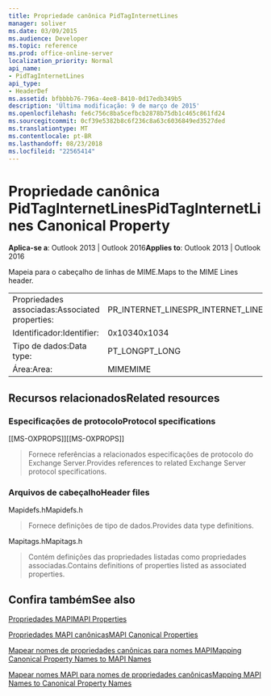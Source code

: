 ```yaml
---
title: Propriedade canônica PidTagInternetLines
manager: soliver
ms.date: 03/09/2015
ms.audience: Developer
ms.topic: reference
ms.prod: office-online-server
localization_priority: Normal
api_name:
- PidTagInternetLines
api_type:
- HeaderDef
ms.assetid: bfbbbb76-796a-4ee8-8410-0d17edb349b5
description: 'Última modificação: 9 de março de 2015'
ms.openlocfilehash: fe6c756c8ba5cefbcb2878b75db1c465c861fd24
ms.sourcegitcommit: 0cf39e5382b8c6f236c8a63c6036849ed3527ded
ms.translationtype: MT
ms.contentlocale: pt-BR
ms.lasthandoff: 08/23/2018
ms.locfileid: "22565414"
---
```

# <a name="pidtaginternetlines-canonical-property"></a><span data-ttu-id="b2755-103">Propriedade canônica PidTagInternetLines</span><span class="sxs-lookup"><span data-stu-id="b2755-103">PidTagInternetLines Canonical Property</span></span>

  
  
<span data-ttu-id="b2755-104">**Aplica-se a**: Outlook 2013 | Outlook 2016</span><span class="sxs-lookup"><span data-stu-id="b2755-104">**Applies to**: Outlook 2013 | Outlook 2016</span></span> 
  
<span data-ttu-id="b2755-105">Mapeia para o cabeçalho de linhas de MIME.</span><span class="sxs-lookup"><span data-stu-id="b2755-105">Maps to the MIME Lines header.</span></span>
  
|||
|:-----|:-----|
|<span data-ttu-id="b2755-106">Propriedades associadas:</span><span class="sxs-lookup"><span data-stu-id="b2755-106">Associated properties:</span></span>  <br/> |<span data-ttu-id="b2755-107">PR_INTERNET_LINES</span><span class="sxs-lookup"><span data-stu-id="b2755-107">PR_INTERNET_LINES</span></span>  <br/> |
|<span data-ttu-id="b2755-108">Identificador:</span><span class="sxs-lookup"><span data-stu-id="b2755-108">Identifier:</span></span>  <br/> |<span data-ttu-id="b2755-109">0x1034</span><span class="sxs-lookup"><span data-stu-id="b2755-109">0x1034</span></span>  <br/> |
|<span data-ttu-id="b2755-110">Tipo de dados:</span><span class="sxs-lookup"><span data-stu-id="b2755-110">Data type:</span></span>  <br/> |<span data-ttu-id="b2755-111">PT_LONG</span><span class="sxs-lookup"><span data-stu-id="b2755-111">PT_LONG</span></span>  <br/> |
|<span data-ttu-id="b2755-112">Área:</span><span class="sxs-lookup"><span data-stu-id="b2755-112">Area:</span></span>  <br/> |<span data-ttu-id="b2755-113">MIME</span><span class="sxs-lookup"><span data-stu-id="b2755-113">MIME</span></span>  <br/> |
   
## <a name="related-resources"></a><span data-ttu-id="b2755-114">Recursos relacionados</span><span class="sxs-lookup"><span data-stu-id="b2755-114">Related resources</span></span>

### <a name="protocol-specifications"></a><span data-ttu-id="b2755-115">Especificações de protocolo</span><span class="sxs-lookup"><span data-stu-id="b2755-115">Protocol specifications</span></span>

<span data-ttu-id="b2755-116">[[MS-OXPROPS]]</span><span class="sxs-lookup"><span data-stu-id="b2755-116">[[MS-OXPROPS]]</span></span> 
  
> <span data-ttu-id="b2755-117">Fornece referências a relacionados especificações de protocolo do Exchange Server.</span><span class="sxs-lookup"><span data-stu-id="b2755-117">Provides references to related Exchange Server protocol specifications.</span></span>
    
### <a name="header-files"></a><span data-ttu-id="b2755-118">Arquivos de cabeçalho</span><span class="sxs-lookup"><span data-stu-id="b2755-118">Header files</span></span>

<span data-ttu-id="b2755-119">Mapidefs.h</span><span class="sxs-lookup"><span data-stu-id="b2755-119">Mapidefs.h</span></span>
  
> <span data-ttu-id="b2755-120">Fornece definições de tipo de dados.</span><span class="sxs-lookup"><span data-stu-id="b2755-120">Provides data type definitions.</span></span>
    
<span data-ttu-id="b2755-121">Mapitags.h</span><span class="sxs-lookup"><span data-stu-id="b2755-121">Mapitags.h</span></span>
  
> <span data-ttu-id="b2755-122">Contém definições das propriedades listadas como propriedades associadas.</span><span class="sxs-lookup"><span data-stu-id="b2755-122">Contains definitions of properties listed as associated properties.</span></span>
    
## <a name="see-also"></a><span data-ttu-id="b2755-123">Confira também</span><span class="sxs-lookup"><span data-stu-id="b2755-123">See also</span></span>



[<span data-ttu-id="b2755-124">Propriedades MAPI</span><span class="sxs-lookup"><span data-stu-id="b2755-124">MAPI Properties</span></span>](mapi-properties.md)
  
[<span data-ttu-id="b2755-125">Propriedades MAPI canônicas</span><span class="sxs-lookup"><span data-stu-id="b2755-125">MAPI Canonical Properties</span></span>](mapi-canonical-properties.md)
  
[<span data-ttu-id="b2755-126">Mapear nomes de propriedades canônicas para nomes MAPI</span><span class="sxs-lookup"><span data-stu-id="b2755-126">Mapping Canonical Property Names to MAPI Names</span></span>](mapping-canonical-property-names-to-mapi-names.md)
  
[<span data-ttu-id="b2755-127">Mapear nomes MAPI para nomes de propriedades canônicas</span><span class="sxs-lookup"><span data-stu-id="b2755-127">Mapping MAPI Names to Canonical Property Names</span></span>](mapping-mapi-names-to-canonical-property-names.md)

